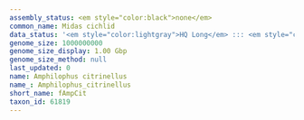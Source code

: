 ```yaml
---
assembly_status: <em style="color:black">none</em>
common_name: Midas cichlid
data_status: '<em style="color:lightgray">HQ Long</em> ::: <em style="color:lightgray">Long</em> ::: <em style="color:lightgray">Short</em> ::: <em style="color:lightgray">Phasing</em> ::: <em style="color:lightgray">Scaffolding</em>'
genome_size: 1000000000
genome_size_display: 1.00 Gbp
genome_size_method: null
last_updated: 0
name: Amphilophus citrinellus
name_: Amphilophus_citrinellus
short_name: fAmpCit
taxon_id: 61819
---
```

